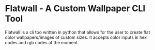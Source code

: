 # Flatwall - A Custom Wallpaper CLI Tool

Flatwall is a cli too written in python that allows for the user to create flat color wallpapers/images of custom sizes. It accepts color inputs in hex codes and rgb codes at the moment.
